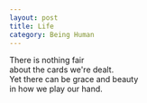 ```yaml
---
layout: post
title: Life
category: Being Human 
---
```


There is nothing fair  
about the cards we're dealt.  
Yet there can be grace and beauty  
in how we play our hand.
